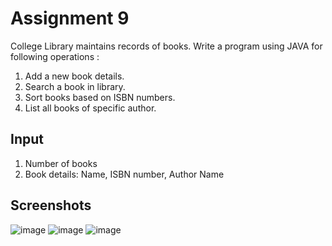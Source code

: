 
# Assignment 9

College Library maintains records of books. Write a program using JAVA for following operations :					
1.	Add a new book details. 
2.	Search a book in library.
3.	Sort books  based on ISBN numbers.
4.	List all books of specific author.

## Input
1.	Number of books
2.	Book details:
Name,
ISBN number,
Author Name



## Screenshots    
    

![image](https://user-images.githubusercontent.com/82442807/142721509-18a3bb87-fb75-4633-8ebd-89fd66fe7a2c.png)
![image](https://user-images.githubusercontent.com/82442807/142721518-79fc0be7-d5a5-4e26-af30-b6186b89fe03.png)
![image](https://user-images.githubusercontent.com/82442807/142721519-140cca42-8fff-4ab1-a251-da97c8845a86.png)
